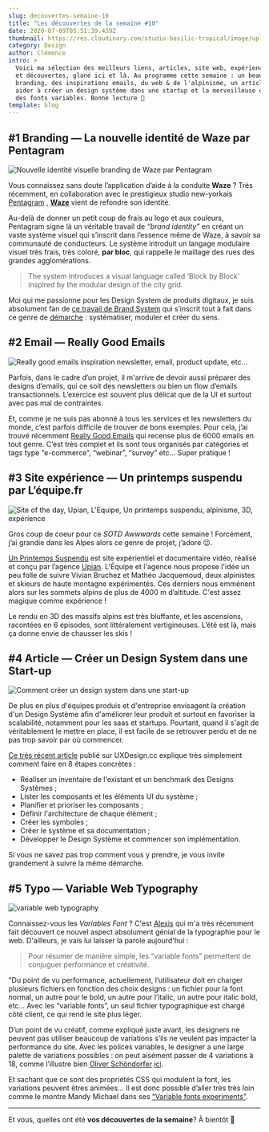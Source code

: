 ```yaml
---
slug: decouvertes-semaine-10
title: "Les découvertes de la semaine #10"
date: 2020-07-09T05:51:39.439Z
thumbnail: https://res.cloudinary.com/studio-basilic-tropical/image/upload/v1594294258/studio-basilic-tropical/010-decouvertes-semaine/decouverte-semain-10-cover_s21giw.jpg
category: Design
author: Clémence
intro: >
  Voici ma sélection des meilleurs liens, articles, site web, expérience, vidéo
  et découvertes, glané ici et là. Au programme cette semaine : un beau
  branding, des inspirations emails, du web & de l'alpinisme, un article pour
  aider à créer un design système dans une startup et la merveilleuse découverte
  des fonts variables. Bonne lecture 🍿
template: blog
---
```

## \#1 Branding — La nouvelle identité de Waze par Pentagram

![Nouvelle identité visuelle branding de Waze par Pentagram](https://res.cloudinary.com/studio-basilic-tropical/image/upload/v1594282656/studio-basilic-tropical/010-decouvertes-semaine/decouverte-semaine-10_brand-identity-waze-pentagram_ushdnx.jpg)

Vous connaissez sans doute l’application d’aide à la conduite **Waze** ? Très récemment, en collaboration avec le prestigieux studio new-yorkais [Pentagram](https://www.pentagram.com/) , **[Waze](https://www.waze.com/fr/)** vient de refondre son identité. 

Au-delà de donner un petit coup de frais au logo et aux couleurs, Pentagram signe là un véritable travail de *“brand identity”* en créant un vaste système visuel qui s’inscrit dans l’essence même de Waze, à savoir sa communauté de conducteurs. Le système introduit un langage modulaire visuel très frais, très coloré, **par bloc**, qui rappelle le maillage des rues des grandes agglomérations.

> The system introduces a visual language called ‘Block by Block’ inspired by the modular design of the city grid.

Moi qui me passionne pour les Design System de produits digitaux, je suis absolument fan de [ce travail de Brand System](https://www.pentagram.com/work/waze) qui s’inscrit tout à fait dans ce genre de [démarche](https://medium.com/waze/under-the-hood-behind-the-brand-refresh-95a4c23e42e) : systématiser, moduler et créer du sens.

## \#2 Email — Really Good Emails

![Really good emails inspiration newsletter, email, product update, etc...](https://res.cloudinary.com/studio-basilic-tropical/image/upload/v1594282656/studio-basilic-tropical/010-decouvertes-semaine/decouverte-semaine-10_really-good-emails_ognmj8.jpg)

Parfois, dans le cadre d’un projet, il m'arrive de devoir aussi préparer des designs d’emails, qui ce soit des newsletters ou bien un flow d’emails transactionnels. L’exercice est souvent plus délicat que de la UI et surtout avec pas mal de contraintes.

Et, comme je ne suis pas abonné à tous les services et les newsletters du monde, c’est parfois difficile de trouver de bons exemples. Pour cela, j’ai trouvé récemment [Really Good Emails](https://reallygoodemails.com/) qui recense plus de 6000 emails en tout genre. C’est très complet et ils sont tous organisés par catégories et tags type “e-commerce”, “webinar”, “survey” etc… Super pratique !

## \#3 Site expérience — Un printemps suspendu par L’équipe.fr

![Site of the day, Upian, L'Equipe, Un printemps suspendu, alpinisme, 3D, expérience](https://res.cloudinary.com/studio-basilic-tropical/image/upload/v1594282660/studio-basilic-tropical/010-decouvertes-semaine/decouverte-semaine-10_un-printemps-suspendu-upian-lequipe_ch7skv.jpg)

Gros coup de coeur pour ce *SOTD Awwwards* cette semaine ! Forcément, j’ai grandie dans les Alpes alors ce genre de projet, j’adore 😉.

[Un Printemps Suspendu](https://unprintempssuspendu.lequipe.fr/) est site expérientiel et documentaire vidéo, réalisé et conçu par l’agence [Upian](https://www.upian.com/). L'Équipe et l'agence nous propose l'idée un peu folle de suivre Vivian Bruchez et Mathéo Jacquemoud, deux alpinistes et skieurs de haute montagne expérimentés. Ces derniers nous emmènent alors sur les sommets alpins de plus de 4000 m d’altitude. C'est assez magique comme expérience !

Le rendu en 3D des massifs alpins est très bluffante, et les ascensions, racontées en 6 épisodes, sont littéralement vertigineuses. L’été est là, mais ça donne envie de chausser les skis !

## \#4 Article — Créer un Design System dans une Start-up

![Comment créer un design system dans une start-up](https://res.cloudinary.com/studio-basilic-tropical/image/upload/v1594282656/studio-basilic-tropical/010-decouvertes-semaine/decouverte-semaine-10_article-comment-creer-design-system_lkt3as.jpg)

De plus en plus d'équipes produis et d'entreprise envisagent la création d'un Design Système afin d'améliorer leur produit et surtout en favoriser la scalabilité, notamment pour les saas et startups. Pourtant, quand il s'agit de véritablement le mettre en place, il est facile de se retrouver perdu et de ne pas trop savoir par où commencer. 

[Ce très récent article](https://uxdesign.cc/starting-a-design-system-in-a-start-up-3359f2d4784b) publié sur UXDesign.cc explique très simplement comment faire en 8 étapes concrètes :

* Réaliser un inventaire de l'existant et un benchmark des Designs Systèmes ;
* Lister les composants et les éléments UI du système ;
* Planifier et prioriser les composants ;
* Définir l'architecture de chaque élément ;
* Créer les symboles ;
* Créer le système et sa documentation ; 
* Développer le Design Système et commencer son implémentation.

Si vous ne savez pas trop comment vous y prendre, je vous invite grandement à suivre la même démarche.

## \#5 Typo — Variable Web Typography

![variable web typography](https://res.cloudinary.com/studio-basilic-tropical/image/upload/v1594282656/studio-basilic-tropical/010-decouvertes-semaine/decouverte-semaine-10_variable-web-font-typography_xu4kvd.jpg)

Connaissez-vous les *Variables* *Font* ? C'est [Alexis](https://www.linkedin.com/in/alexis-oney/) qui m'a très récemment fait découvert ce nouvel aspect absolument génial de la typographie pour le web. D'ailleurs, je vais lui laisser la parole aujourd'hui :

> Pour résumer de manière simple, les “variable fonts” permettent de conjuguer performance et créativité.

"Du point de vu performance, actuellement, l’utilisateur doit en charger plusieurs fichiers en fonction des choix designs : un fichier pour la font normal, un autre pour le bold, un autre pour l’italic, un autre pour italic bold, etc… Avec les “variable fonts”, un seul fichier typographique est chargé côté client, ce qui rend le site plus léger.

D’un point de vu créatif, comme expliqué juste avant, les designers ne peuvent pas utiliser beaucoup de variations s’ils ne veulent pas impacter la performance du site. Avec les polices variables, le designer a une large palette de variations possibles : on peut aisément passer de 4 variations à 18, comme l’illustre bien [Oliver Schöndorfer](https://www.zeichenschatz.net/demos/vf/variable-web-typo) [ici](https://www.zeichenschatz.net/demos/vf/variable-web-typo).

Et sachant que ce sont des propriétés CSS qui modulent la font, les variations peuvent êtres animées… Il est donc possible d’aller très très loin comme le montre Mandy Michael dans ses [“Variable fonts experiments”](https://codepen.io/collection/XqRLMb).

- - -

Et vous, quelles ont été **vos découvertes de la semaine**? À bientôt 👋